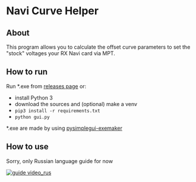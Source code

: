 # Navi Curve Helper
## About
This program allows you to calculate the offset curve parameters to set the "stock" voltages your RX Navi card via MPT.
## How to run
Run *.exe from [releases page](https://github.com/datspike/navi_curve_helper/releases) or:
- install Python 3
- download the sources and (optional) make a venv
- `pip3 install -r requirements.txt`
- `python gui.py`

*.exe are made by using [pysimplegui-exemaker](https://pypi.org/project/pysimplegui-exemaker/)

## How to use
Sorry, only Russian language guide for now

[![guide video_rus](https://img.youtube.com/vi/ncRGUxFgAtI/0.jpg)](https://www.youtube.com/watch?v=ncRGUxFgAtI)
